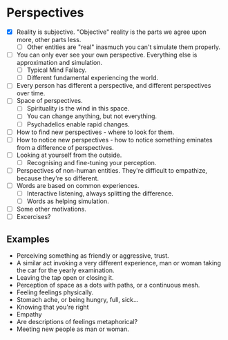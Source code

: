 # Perspectives

 - [x] Reality is subjective. "Objective" reality is the parts we agree upon more, other parts less.
   - [ ] Other entities are "real" inasmuch you can't simulate them properly.
 - [ ] You can only ever see your own perspective. Everything else is approximation and simulation.
   - [ ] Typical Mind Fallacy.
   - [ ] Different fundamental experiencing the world.
 - [ ] Every person has different a perspective, and different perspectives over time.
 - [ ] Space of perspectives.
   - [ ] Spirituality is the wind in this space.
   - [ ] You can change anything, but not everything.
   - [ ] Psychadelics enable rapid changes.
 - [ ] How to find new perspectives - where to look for them.
 - [ ] How to notice new perspectives - how to notice something eminates from a difference of perspectives.
 - [ ] Looking at yourself from the outside.
   - [ ] Recognising and fine-tuning your perception.
 - [ ] Perspectives of non-human entities. They're difficult to empathize, because they're so different.
 - [ ] Words are based on common experiences.
   - [ ] Interactive listening, always splitting the difference.
   - [ ] Words as helping simulation.
 - [ ] Some other motivations.
 - [ ] Excercises?

## Examples

- Perceiving something as friendly or aggressive, trust.
- A similar act invoking a very different experience, man or woman taking the car for the yearly examination.
- Leaving the tap open or closing it.
- Perception of space as a dots with paths, or a continuous mesh.
- Feeling feelings physically.
- Stomach ache, or being hungry, full, sick...
- Knowing that you're right
- Empathy
- Are descriptions of feelings metaphorical?
- Meeting new people as man or woman.
